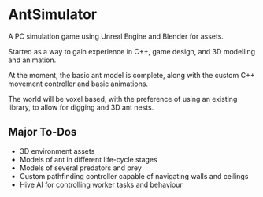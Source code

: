 # AntSimulator
A PC simulation game using Unreal Engine and Blender for assets.

Started as a way to gain experience in C++, game design, and 3D modelling and animation. 

At the moment, the basic ant model is complete, along with the custom C++ movement controller and basic animations.

The world will be voxel based, with the preference of using an existing library, to allow for digging and 3D ant nests.

## Major To-Dos
- 3D environment assets
- Models of ant in different life-cycle stages
- Models of several predators and prey
- Custom pathfinding controller capable of navigating walls and ceilings
- Hive AI for controlling worker tasks and behaviour
